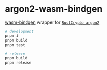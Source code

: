 # argon2-wasm-bindgen

[wasm-bindgen](https://github.com/rustwasm/wasm-bindgen) wrapper for [`RustCrypto argon2`](https://github.com/RustCrypto/password-hashes/blob/dc23aa160f010bcb02050ae230be868d84367c1d/argon2/README.md)

```sh
# development
pnpm i
pnpm build
pnpm test

# release
pnpm build
pnpm release
```
